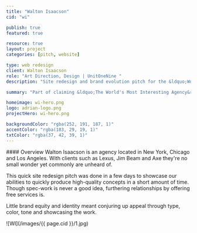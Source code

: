 ```yaml
---
title: "Walton Isaacson"
cid: "wi"

publish: true
featured: true

resource: true
layout: project
categories: [pitch, website]

type: web redesign
client: Walton Isaacson
role: "Art Direction, Design | UnitOneNine "
description: "Site redesign and brand evolution pitch for the &ldquo;World's Most Interesting Agency&rdquo; - Walton Isaacson."

summary: "Part of claiming &ldquo;The World's Most Interesting Agency&rdquo; is having an interesting website. We approached Walton Isaacon with a redesign and brand evolution at the height of a long lasting working relationship."

homeimage: wi-hero.png
logo: adrian-logo.png
projectHero: wi-hero.png

backgroundColor: "rgba(252, 191, 187, 1)"
accentColor: "rgba(183, 29, 19, 1)"      
txtColor: "rgba(37, 42, 39, 1)"      
---
```

<section class="overview">
#### Overview
Walton Isaacson is an agency located in New York, Chicago and Los Angeles. With clients such as Lexus, Jim Beam and Axe they're no small wonder yet commonly are unheard of.

This quick site redesign pitch was done in a few days to showcase our abilities to quickly produce high-quality concepts in a short amount of time. Though spec-work is never a good idea, furthering relationships by offering free services is.

Little brand equity and identity meant conjuring up appeal through type, color, tone and showcasing the work.

</section>
<section class="content">
![WI](/images/{{ page.cid }}/1.jpg)
</section>